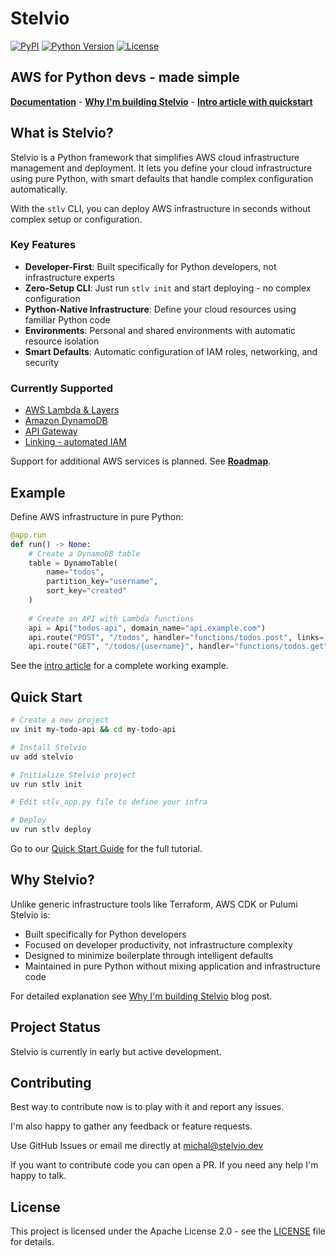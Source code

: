 # Stelvio

[![PyPI](https://img.shields.io/pypi/v/stelvio.svg)](https://pypi.org/project/stelvio/)
[![Python Version](https://img.shields.io/pypi/pyversions/stelvio.svg)](https://pypi.org/project/stelvio/)
[![License](https://img.shields.io/badge/License-Apache%202.0-blue.svg)](https://opensource.org/licenses/Apache-2.0)

## AWS for Python devs - made simple

[**Documentation**](https://docs.stelvio.dev/getting-started/quickstart/) - 
[**Why I'm building Stelvio**](https://blog.stelvio.dev/why-i-am-building-stelvio/) - [**Intro article with quickstart**](https://blog.stelvio.dev/introducing-stelvio/)

## What is Stelvio?

Stelvio is a Python framework that simplifies AWS cloud infrastructure management and deployment. It lets you define your cloud infrastructure using pure Python, with smart defaults that handle complex configuration automatically.

With the `stlv` CLI, you can deploy AWS infrastructure in seconds without complex setup or configuration.

### Key Features

- **Developer-First**: Built specifically for Python developers, not infrastructure experts
- **Zero-Setup CLI**: Just run `stlv init` and start deploying - no complex configuration
- **Python-Native Infrastructure**: Define your cloud resources using familiar Python code
- **Environments**: Personal and shared environments with automatic resource isolation
- **Smart Defaults**: Automatic configuration of IAM roles, networking, and security

### Currently Supported

- [AWS Lambda & Layers](https://docs.stelvio.dev/guides/lambda/)
- [Amazon DynamoDB](https://docs.stelvio.dev/guides/dynamo-db/)
- [API Gateway](https://docs.stelvio.dev/guides/api-gateway/)
- [Linking - automated IAM](https://docs.stelvio.dev/guides/linking/)

Support for additional AWS services is planned. See [**Roadmap**](https://github.com/michal-stlv/stelvio/wiki/Roadmap).

## Example

Define AWS infrastructure in pure Python:

```python
@app.run
def run() -> None:
    # Create a DynamoDB table
    table = DynamoTable(
        name="todos",
        partition_key="username",
        sort_key="created"
    )
    
    # Create an API with Lambda functions
    api = Api("todos-api", domain_name="api.example.com")
    api.route("POST", "/todos", handler="functions/todos.post", links=[table])
    api.route("GET", "/todos/{username}", handler="functions/todos.get")
```

See the [intro article](https://blog.stelvio.dev/introducing-stelvio/) for a complete working example.

## Quick Start

```bash
# Create a new project
uv init my-todo-api && cd my-todo-api

# Install Stelvio
uv add stelvio

# Initialize Stelvio project
uv run stlv init

# Edit stlv_app.py file to define your infra

# Deploy
uv run stlv deploy
```

Go to our [Quick Start Guide](https://docs.stelvio.dev/getting-started/quickstart/) for the full tutorial. 

## Why Stelvio?

Unlike generic infrastructure tools like Terraform, AWS CDK or Pulumi Stelvio is:

- Built specifically for Python developers
- Focused on developer productivity, not infrastructure complexity
- Designed to minimize boilerplate through intelligent defaults
- Maintained in pure Python without mixing application and infrastructure code

For detailed explanation see [Why I'm building Stelvio](https://blog.stelvio.dev/why-i-am-building-stelvio/) blog post.

## Project Status

Stelvio is currently in early but active development. 

## Contributing

Best way to contribute now is to play with it and report any issues.

I'm also happy to gather any feedback or feature requests.

Use GitHub Issues or email me directly at michal@stelvio.dev

If you want to contribute code you can open a PR. If you need any help I'm happy to talk.

## License

This project is licensed under the Apache License 2.0 - see the [LICENSE](LICENSE) file for details.